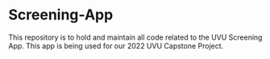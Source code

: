 # Screening-App
This repository is to hold and maintain all code related to the UVU Screening App. 
This app is being used for our 2022 UVU Capstone Project.


